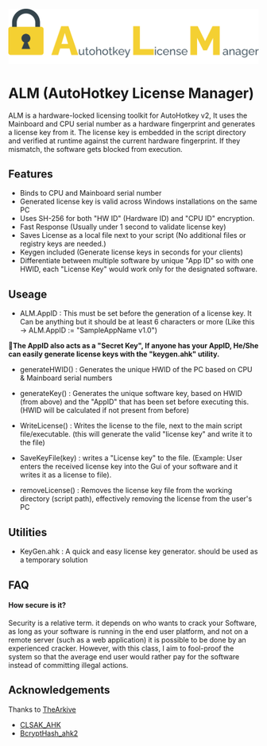 
![Logo](https://raw.githubusercontent.com/Rayan-Refoua/AHK_ALM/main/Logo.png)


# ALM (AutoHotkey License Manager)

ALM is a hardware-locked licensing toolkit for AutoHotkey v2, It uses the Mainboard and CPU serial number as a hardware fingerprint and generates a license key from it. The license key is embedded in the script directory and verified at runtime against the current hardware fingerprint. If they mismatch, the software gets blocked from execution.


## Features

- Binds to CPU and Mainboard serial number
- Generated license key is valid across Windows installations on the same PC
- Uses SH-256 for both "HW ID" (Hardware ID) and "CPU ID" encryption.
- Fast Response (Usually under 1 second to validate license key)
- Saves License as a local file next to your script (No additional files or registry keys are needed.)
- Keygen included (Generate license keys in seconds for your clients)
- Differentiate between multiple software by unique "App ID" so with one HWID, each "License Key" would work only for the designated software.

## Useage

- ALM.AppID : This must be set before the generation of a license key. It Can be anything but it should be at least 6 characters or more (Like this -> ALM.AppID := "SampleAppName v1.0")

🔴**The AppID also acts as a "Secret Key", If anyone has your AppID, He/She can easily generate license keys with the "keygen.ahk" utility.**

- generateHWID() : Generates the unique HWID of the PC based on CPU & Mainboard serial numbers
  
- generateKey() : Generates the unique software key, based on HWID (from above) and the "AppID" that has been set before executing this. (HWID will be calculated if not present from before)
  
- WriteLicense() : Writes the license to the file, next to the main script file/executable. (this will generate the valid "license key" and write it to the file)
  
- SaveKeyFile(key) : writes a "License key" to the file. (Example: User enters the received license key into the Gui of your software and it writes it as a license to file).
  
- removeLicense() : Removes the license key file from the working directory (script path), effectively removing the license from the user's PC
  

## Utilities

- KeyGen.ahk : A quick and easy license key generator. should be used as a temporary solution

## FAQ

#### How secure is it?

Security is a relative term. it depends on who wants to crack your Software, as long as your software is running in the end user platform, and not on a remote server (such as a web application) it is possible to be done by an experienced cracker. However, with this class, I aim to fool-proof the system so that the average end user would rather pay for the software instead of committing illegal actions.


## Acknowledgements
Thanks to [TheArkive](https://github.com/TheArkive)
 - [CLSAK_AHK](https://github.com/TheArkive/CLSAK_AHK)
 - [BcryptHash_ahk2](https://github.com/TheArkive/BcryptHash_ahk2)
